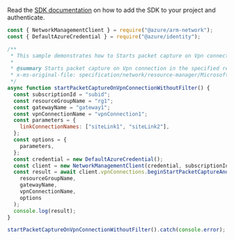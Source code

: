 Read the [SDK documentation](https://github.com/Azure/azure-sdk-for-js/blob/%40azure%2Farm-network_27.0.0/sdk/network/arm-network/README.md) on how to add the SDK to your project and authenticate.

```javascript
const { NetworkManagementClient } = require("@azure/arm-network");
const { DefaultAzureCredential } = require("@azure/identity");

/**
 * This sample demonstrates how to Starts packet capture on Vpn connection in the specified resource group.
 *
 * @summary Starts packet capture on Vpn connection in the specified resource group.
 * x-ms-original-file: specification/network/resource-manager/Microsoft.Network/stable/2021-05-01/examples/VpnConnectionStartPacketCapture.json
 */
async function startPacketCaptureOnVpnConnectionWithoutFilter() {
  const subscriptionId = "subid";
  const resourceGroupName = "rg1";
  const gatewayName = "gateway1";
  const vpnConnectionName = "vpnConnection1";
  const parameters = {
    linkConnectionNames: ["siteLink1", "siteLink2"],
  };
  const options = {
    parameters,
  };
  const credential = new DefaultAzureCredential();
  const client = new NetworkManagementClient(credential, subscriptionId);
  const result = await client.vpnConnections.beginStartPacketCaptureAndWait(
    resourceGroupName,
    gatewayName,
    vpnConnectionName,
    options
  );
  console.log(result);
}

startPacketCaptureOnVpnConnectionWithoutFilter().catch(console.error);
```
